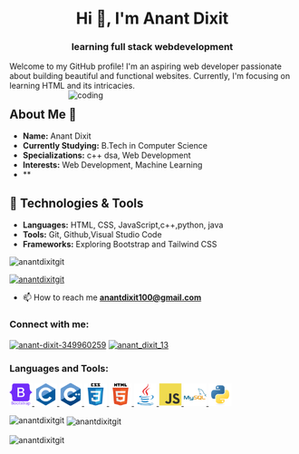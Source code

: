<h1 align="center">Hi 👋, I'm Anant Dixit</h1>
<h3 align="center">learning full stack webdevelopment</h3>
Welcome to my GitHub profile! I'm an aspiring web developer passionate about building beautiful and functional websites. Currently, I'm focusing on learning HTML and its intricacies.
<img align='right'alt="coding" width="400" src="https://user-images.githubusercontent.com/55389276/140866485-8fb1c876-9a8f-4d6a-98dc-08c4981eaf70.gif "></img>






## About Me 👀


- **Name:** Anant Dixit
- **Currently Studying:** B.Tech in Computer Science
- **Specializations:** c++ dsa, Web Development
- **Interests:** Web Development,  Machine Learning
- ** 


## 🔧 Technologies & Tools
- **Languages:** HTML, CSS, JavaScript,c++,python, java
- **Tools:** Git, Github,Visual Studio Code
- **Frameworks:** Exploring Bootstrap and Tailwind CSS


<p align="left"> <img src="https://komarev.com/ghpvc/?username=anantdixitgit&label=Profile%20views&color=0e75b6&style=flat" alt="anantdixitgit" /> </p>

<p align="left"> <a href="https://github.com/ryo-ma/github-profile-trophy"><img src="https://github-profile-trophy.vercel.app/?username=anantdixitgit" alt="anantdixitgit" /></a> </p>

- 📫 How to reach me **anantdixit100@gmail.com**

<h3 align="left">Connect with me:</h3>
<p align="left">
<a href="https://linkedin.com/in/anant-dixit-349960259" target="blank"><img align="center" src="https://raw.githubusercontent.com/rahuldkjain/github-profile-readme-generator/master/src/images/icons/Social/linked-in-alt.svg" alt="anant-dixit-349960259" height="30" width="40" /></a>
<a href="https://www.leetcode.com/anant_dixit_13" target="blank"><img align="center" src="https://raw.githubusercontent.com/rahuldkjain/github-profile-readme-generator/master/src/images/icons/Social/leet-code.svg" alt="anant_dixit_13" height="30" width="40" /></a>
</p>

<h3 align="left">Languages and Tools:</h3>
<p align="left"> <a href="https://getbootstrap.com" target="_blank" rel="noreferrer"> <img src="https://raw.githubusercontent.com/devicons/devicon/master/icons/bootstrap/bootstrap-plain-wordmark.svg" alt="bootstrap" width="40" height="40"/> </a> <a href="https://www.cprogramming.com/" target="_blank" rel="noreferrer"> <img src="https://raw.githubusercontent.com/devicons/devicon/master/icons/c/c-original.svg" alt="c" width="40" height="40"/> </a> <a href="https://www.w3schools.com/cpp/" target="_blank" rel="noreferrer"> <img src="https://raw.githubusercontent.com/devicons/devicon/master/icons/cplusplus/cplusplus-original.svg" alt="cplusplus" width="40" height="40"/> </a> <a href="https://www.w3schools.com/css/" target="_blank" rel="noreferrer"> <img src="https://raw.githubusercontent.com/devicons/devicon/master/icons/css3/css3-original-wordmark.svg" alt="css3" width="40" height="40"/> </a> <a href="https://www.w3.org/html/" target="_blank" rel="noreferrer"> <img src="https://raw.githubusercontent.com/devicons/devicon/master/icons/html5/html5-original-wordmark.svg" alt="html5" width="40" height="40"/> </a> <a href="https://www.java.com" target="_blank" rel="noreferrer"> <img src="https://raw.githubusercontent.com/devicons/devicon/master/icons/java/java-original.svg" alt="java" width="40" height="40"/> </a> <a href="https://developer.mozilla.org/en-US/docs/Web/JavaScript" target="_blank" rel="noreferrer"> <img src="https://raw.githubusercontent.com/devicons/devicon/master/icons/javascript/javascript-original.svg" alt="javascript" width="40" height="40"/> </a> <a href="https://www.mysql.com/" target="_blank" rel="noreferrer"> <img src="https://raw.githubusercontent.com/devicons/devicon/master/icons/mysql/mysql-original-wordmark.svg" alt="mysql" width="40" height="40"/> </a> <a href="https://www.python.org" target="_blank" rel="noreferrer"> <img src="https://raw.githubusercontent.com/devicons/devicon/master/icons/python/python-original.svg" alt="python" width="40" height="40"/> </a> </p>

<p><img align="left" src="https://github-readme-stats.vercel.app/api/top-langs?username=anantdixitgit&show_icons=true&locale=en&layout=compact" alt="anantdixitgit" /></p>

<p>&nbsp;<img align="center" src="https://github-readme-stats.vercel.app/api?username=anantdixitgit&show_icons=true&locale=en" alt="anantdixitgit" /></p>

<p><img align="center" src="https://github-readme-streak-stats.herokuapp.com/?user=anantdixitgit&" alt="anantdixitgit" /></p>

